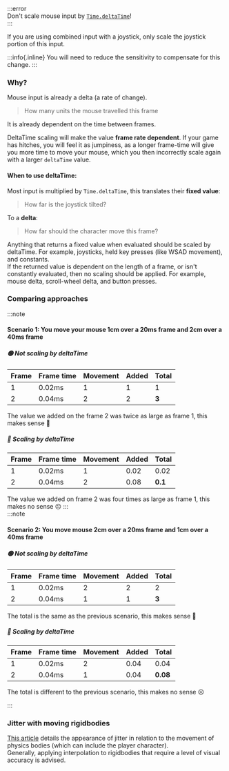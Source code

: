 
:::error  
Don't scale mouse input by [`Time.deltaTime`](https://docs.unity3d.com/ScriptReference/Time-deltaTime.html)!  
:::

If you are using combined input with a joystick, only scale the joystick portion of this input.  

:::info{.inline}
You will need to reduce the sensitivity to compensate for this change.
:::  

### Why?
Mouse input is already a delta (a rate of change).  
> How many units the mouse travelled this frame

It is already dependent on the time between frames.

DeltaTime scaling will make the value **frame rate dependent**. If your game has hitches, you will feel it as jumpiness, as a longer frame-time will give you more time to move your mouse, which you then incorrectly scale again with a larger `deltaTime` value.


#### When to use deltaTime:
Most input is multiplied by `Time.deltaTime`, this translates their **fixed value**:
> How far is the joystick tilted?  

To a **delta**:
> How far should the character move this frame?  

Anything that returns a fixed value when evaluated should be scaled by deltaTime. For example, joysticks, held key presses (like WSAD movement), and constants.  
If the returned value is dependent on the length of a frame, or isn't constantly evaluated, then no scaling should be applied. For example, mouse delta, scroll-wheel delta, and button presses.

### Comparing approaches
:::note  
#### Scenario 1: You move your mouse 1cm over a 20ms frame and 2cm over a 40ms frame
##### 🟢 Not scaling by deltaTime

| Frame | Frame time | Movement | Added | Total |
|-------|------------|----------|-------|-------|
| 1     | 0.02ms     | 1        | 1     | 1     |
| 2     | 0.04ms     | 2        | 2     | **3** |

The value we added on the frame 2 was twice as large as frame 1, this makes sense 🙂  

##### 🔴 Scaling by deltaTime

| Frame | Frame time | Movement | Added | Total   |
|-------|------------|----------|-------|---------|
| 1     | 0.02ms     | 1        | 0.02  | 0.02    |
| 2     | 0.04ms     | 2        | 0.08  | **0.1** |

The value we added on frame 2 was four times as large as frame 1, this makes no sense ☹️
:::  
:::note  
#### Scenario 2: You move mouse 2cm over a 20ms frame and 1cm over a 40ms frame
##### 🟢 Not scaling by deltaTime

| Frame | Frame time | Movement | Added | Total |
|-------|------------|----------|-------|-------|
| 1     | 0.02ms     | 2        | 2     | 2     |
| 2     | 0.04ms     | 1        | 1     | **3** |

The total is the same as the previous scenario, this makes sense 🙂

##### 🔴 Scaling by deltaTime

| Frame | Frame time | Movement | Added | Total    |
|-------|------------|----------|-------|----------|
| 1     | 0.02ms     | 2        | 0.04  | 0.04     |
| 2     | 0.04ms     | 1        | 0.04  | **0.08** |

The total is different to the previous scenario, this makes no sense ☹️

:::  

### Jitter with moving rigidbodies

[This article](https://www.kinematicsoup.com/news/2016/8/9/rrypp5tkubynjwxhxjzd42s3o034o8) details the appearance of jitter in relation to the movement of physics bodies (which can include the player character).  
Generally, applying interpolation to rigidbodies that require a level of visual accuracy is advised.